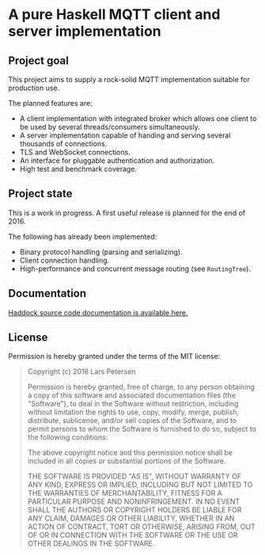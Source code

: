 A pure Haskell MQTT client and server implementation
====================================================

## Project goal

This project aims to supply a rock-solid MQTT implementation suitable for
production use.

The planned features are:

  - A client implementation with integrated broker which allows one client to be
    used by several threads/consumers simultaneously.
  - A server implementation capable of handing and serving several thousands of
    connections.
  - TLS and WebSocket connections.
  - An interface for pluggable authentication and authorization.
  - High test and benchmark coverage.

## Project state

This is a work in progress. A first useful release is planned for the end of 2016.

The following has already been implemented:

  - Binary protocol handling (parsing and serializing).
  - Client connection handling.
  - High-performance and concurrent message routing (see `RoutingTree`).

## Documentation

[Haddock source code documentation is available here.](https://mqtt.lpeterse.de)

## License

Permission is hereby granted under the terms of the MIT license:

> Copyright (c) 2016 Lars Petersen
>
> Permission is hereby granted, free of charge, to any person obtaining
> a copy of this software and associated documentation files (the
> "Software"), to deal in the Software without restriction, including
> without limitation the rights to use, copy, modify, merge, publish,
> distribute, sublicense, and/or sell copies of the Software, and to
> permit persons to whom the Software is furnished to do so, subject to
> the following conditions:
>
> The above copyright notice and this permission notice shall be included
> in all copies or substantial portions of the Software.
>
> THE SOFTWARE IS PROVIDED "AS IS", WITHOUT WARRANTY OF ANY KIND,
> EXPRESS OR IMPLIED, INCLUDING BUT NOT LIMITED TO THE WARRANTIES OF
> MERCHANTABILITY, FITNESS FOR A PARTICULAR PURPOSE AND NONINFRINGEMENT.
> IN NO EVENT SHALL THE AUTHORS OR COPYRIGHT HOLDERS BE LIABLE FOR ANY
> CLAIM, DAMAGES OR OTHER LIABILITY, WHETHER IN AN ACTION OF CONTRACT,
> TORT OR OTHERWISE, ARISING FROM, OUT OF OR IN CONNECTION WITH THE
> SOFTWARE OR THE USE OR OTHER DEALINGS IN THE SOFTWARE.
